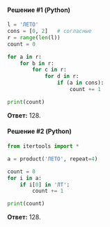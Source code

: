 #### Решение #1 (Python)
```python
l = 'ЛЕТО'
cons = [0, 2]	# согласные
r = range(len(l))
count = 0

for a in r:
	for b in r:
		for c in r:
			for d in r:
				if (a in cons):
					count += 1

print(count)
```

**Ответ:** 128.

#### Решение #2 (Python)
```python
from itertools import *

a = product('ЛЕТО', repeat=4)

count = 0
for i in a:
    if i[0] in 'ЛТ':
        count += 1

print(count)
```
**Ответ:** 128.
